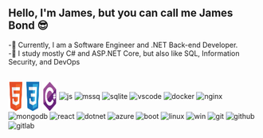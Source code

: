 ## Hello, I'm James, but you can call me James Bond 😎
 -🔭 Currently, I am a Software Engineer and .NET Back-end Developer.
 <br />
 -🌱 I study mostly C# and ASP.NET Core, but also like SQL, Information Security, and DevOps
  
<div style="d   isplay: inline_blo  ck"><br>    
 <img align="center" alt="HTML" height="60" width="30" src="https://raw.githubusercontent.com/devicons/devicon/master/icons/html5/html5-original.svg">
 <img align="center" alt="CSS" height="60" width="30" src="https://raw.githubusercontent.com/devicons/devicon/master/icons/css3/css3-original.svg">
 <img align="center" alt="Csharp" height="60" width="30" src="https://raw.githubusercontent.com/devicons/devicon/master/icons/csharp/csharp-original.svg">
 <img align="center" alt="js" height="60" width="30" src="https://cdn.jsdelivr.net/gh/devicons/devicon/icons/javascript/javascript-original.svg" />
 <img align="center" alt="mssq" height="60" width="30" src="https://cdn.jsdelivr.net/gh/devicons/devicon/icons/microsoftsqlserver/microsoftsqlserver-plain.svg" />
 <img align="center" alt="sqlite" height="60" width="30" src="https://cdn.jsdelivr.net/gh/devicons/devicon/icons/sqlite/sqlite-original.svg" />
 <img align="center" alt="vscode" height="60" width="30" src="https://cdn.jsdelivr.net/gh/devicons/devicon/icons/vscode/vscode-original.svg" />
 <img align="center" alt="docker" height="60" width="30" src="https://cdn.jsdelivr.net/gh/devicons/devicon/icons/docker/docker-original.svg" />
 <img align="center" alt="nginx" height="60" width="30" src="https://cdn.jsdelivr.net/gh/devicons/devicon/icons/nginx/nginx-original.svg" />
 <img align="center" alt="mongodb" height="60" width="30" src="https://cdn.jsdelivr.net/gh/devicons/devicon/icons/mongodb/mongodb-original.svg" />
 <img align="center" alt="react" height="60" width="30" src="https://cdn.jsdelivr.net/gh/devicons/devicon/icons/react/react-original.svg" />
 <img align="center" alt="dotnet" height="60" width="30" src="https://cdn.jsdelivr.net/gh/devicons/devicon/icons/dotnetcore/dotnetcore-original.svg" />
 <img align="center" alt="azure" height="60" width="30" src="https://cdn.jsdelivr.net/gh/devicons/devicon/icons/azure/azure-original.svg" />
 <img align="center" alt="boot" height="60" width="30" src="https://cdn.jsdelivr.net/gh/devicons/devicon/icons/bootstrap/bootstrap-original.svg" />
 <img align="center" alt="linux" height="60" width="30" src="https://cdn.jsdelivr.net/gh/devicons/devicon/icons/linux/linux-original.svg" />
 <img align="center" alt="win" height="60" width="30" src="https://cdn.jsdelivr.net/gh/devicons/devicon/icons/windows8/windows8-original.svg" />
 <img align="center" alt="git" height="60" width="30" src="https://cdn.jsdelivr.net/gh/devicons/devicon/icons/git/git-original.svg" />
 <img align="center" alt="github" height="60" width="30" src="https://cdn.jsdelivr.net/gh/devicons/devicon/icons/github/github-original.svg" />
 <img align="center" alt="gitlab" height="60" width="30" src="https://cdn.jsdelivr.net/gh/devicons/devicon/icons/gitlab/gitlab-original.svg" />
</div>  
